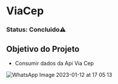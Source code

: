 # ViaCep
### Status: Concluido⚠️
## Objetivo do Projeto
+ Consumir dados da Api Via Cep



![WhatsApp Image 2023-01-12 at 17 05 13](https://user-images.githubusercontent.com/82728688/212169708-d56accd8-ebd0-4385-afc7-7920e94a39e2.jpeg)

